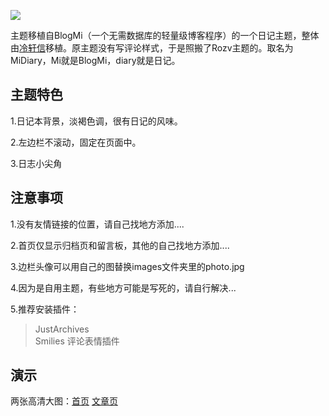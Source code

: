 ![](https://i.loli.net/2018/09/23/5ba7865da811b.png)

主题移植自BlogMi（一个无需数据库的轻量级博客程序）的一个日记主题，整体由[冷轩信](http://lengxx.com/)移植。原主题没有写评论样式，于是照搬了Rozv主题的。取名为MiDiary，Mi就是BlogMi，diary就是日记。

## 主题特色

1.日记本背景，淡褐色调，很有日记的风味。

2.左边栏不滚动，固定在页面中。

3.日志小尖角

## 注意事项

1.没有友情链接的位置，请自己找地方添加....

2.首页仅显示归档页和留言板，其他的自己找地方添加....

3.边栏头像可以用自己的图替换images文件夹里的photo.jpg

4.因为是自用主题，有些地方可能是写死的，请自行解决...

5.推荐安装插件：

> JustArchives  
> Smilies 评论表情插件

## 演示

两张高清大图：[首页](https://i.loli.net/2018/09/23/5ba786004395c.jpg) [文章页](https://i.loli.net/2018/09/23/5ba785ffea193.jpg)
